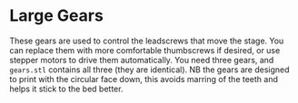 # Large Gears
These gears are used to control the leadscrews that move the stage.  You can replace them with more comfortable thumbscrews if desired, or use stepper motors to drive them automatically.  You need three gears, and ``gears.stl`` contains all three (they are identical).  NB the gears are designed to print with the circular face down, this avoids marring of the teeth and helps it stick to the bed better.



